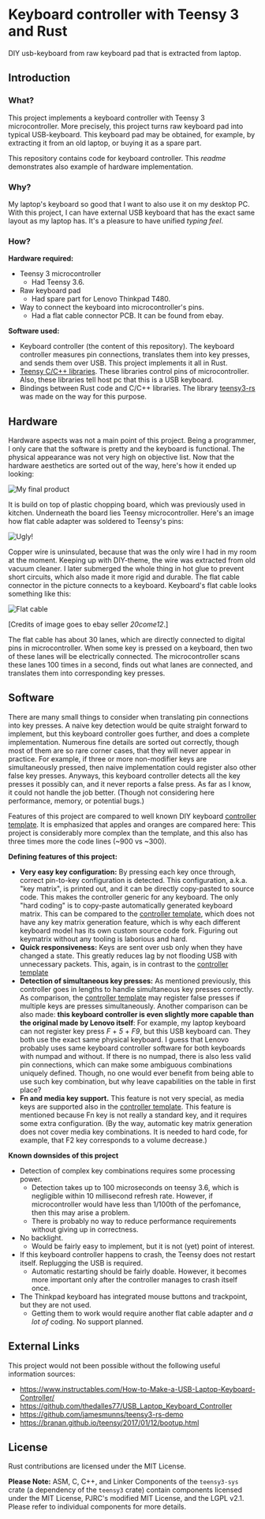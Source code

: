 # Keyboard controller with Teensy 3 and Rust
DIY usb-keyboard from raw keyboard pad that is extracted from laptop.

## Introduction
### What?
This project implements a keyboard controller with Teensy 3 microcontroller. More precisely, this project turns raw keyboard pad into typical USB-keyboard. This keyboard pad may be obtained, for example, by extracting it from an old laptop, or buying it as a spare part. 

This repository contains code for keyboard controller. This _readme_ demonstrates also example of hardware implementation.

### Why?
My laptop's keyboard so good that I want to also use it on my desktop PC. With this project, I can have external USB keyboard that has the exact same layout as my laptop has. It's a pleasure to have unified _typing feel_.

### How?
**Hardware required:**
* Teensy 3 microcontroller
    * Had Teensy 3.6.
* Raw keyboard pad 
    * Had spare part for Lenovo Thinkpad T480.
* Way to connect the keyboard into microcontroller's pins.
    * Had a flat cable connector PCB. It can be found from ebay.
 
**Software used:**
* Keyboard controller (the content of this repository). The keyboard controller measures pin connections, translates them into key presses, and sends them over USB. This project implements it all in Rust. 
* [Teensy C/C++ libraries](https://github.com/PaulStoffregen/cores). These libraries control pins of microcontroller. Also, these libraries tell host pc that this is a USB keyboard.
* Bindings between Rust code and C/C++ libraries. The library [teensy3-rs](https://github.com/tolvanea/teensy3-rs) was made on the way for this purpose.

## Hardware
Hardware aspects was not a main point of this project. Being a programmer, I only care that the software is pretty and the keyboard is functional. The physical appearance was not very high on objective list. Now that the hardware aesthetics are sorted out of the way, here's how it ended up looking:

![My final product](documentation/finished_product.jpg)

It is build on top of plastic chopping board, which was previously used in kitchen. Underneath the board lies Teensy microcontroller. Here's an image how flat cable adapter was soldered to Teensy's pins:

![Ugly!](documentation/not_like_this.jpg)

Copper wire is uninsulated, because that was the only wire I had in my room at the moment. Keeping up with DIY-theme, the wire was extracted from old vacuum cleaner. I later submerged the whole thing in hot glue to prevent short circuits, which also made it more rigid and durable. The flat cable connector in the picture connects to a keyboard. Keyboard's flat cable looks something like this:

![Flat cable](documentation/flat_cable.jpg)

[Credits of image goes to ebay seller _20come12_.] 

The flat cable has about 30 lanes, which are directly connected to digital pins in microcontroller. When some key is pressed on a keyboard, then two of these lanes will be electrically connected. The microcontroller scans these lanes 100 times in a second, finds out what lanes are connected, and translates them into corresponding key presses.

## Software
There are many small things to consider when translating pin connections into key presses. A naive key detection would be quite straight forward to implement, but this keyboard controller goes further, and does a complete implementation. Numerous fine details are sorted out correctly, though most of them are so rare corner cases, that they will never appear in practice. For example, if three or more non-modifier keys are simultaneously pressed, then naive implementation could register also other false key presses. Anyways, this keyboard controller detects all the key presses it possibly can, and it never reports a false press. As far as I know, it could not handle the job better. (Though not considering here performance, memory, or potential bugs.)

Features of this project are compared to well known DIY keyboard [controller template](https://github.com/thedalles77/USB_Laptop_Keyboard_Controller). It is emphasized that apples and oranges are compared here: This project is considerably more complex than the template, and this also has three times more the code lines (~900 vs ~300). 

**Defining features of this project:**
* **Very easy key configuration:** By pressing each key once through, correct pin-to-key configuration is detected. This configuration, a.k.a. "key matrix", is printed out, and it can be directly copy-pasted to source code. This makes the controller generic for any keyboard. The only "hard coding" is to copy-paste automatically generated keyboard matrix. This can be compared to the [controller template](https://github.com/thedalles77/USB_Laptop_Keyboard_Controller), which does not have any key matrix generation feature, which is why each different keyboard model has its own custom source code fork. Figuring out keymatrix without any tooling is laborious and hard.
* **Quick responsiveness:** Keys are sent over usb only when they have changed a state. This greatly reduces lag by not flooding USB with unnecessary packets. This, again, is in contrast to the [controller template](https://github.com/thedalles77/USB_Laptop_Keyboard_Controller)
* **Detection of simultaneous key presses:** As mentioned previously, this controller goes in lengths to handle simultaneous key presses correctly. As comparison, the [controller template](https://github.com/thedalles77/USB_Laptop_Keyboard_Controller) may register false presses if multiple keys are presses simultaneously. Another comparison can be also made: **this keyboard controller is even slightly more capable than the original made by Lenovo itself**: For example, my laptop keyboard can not register key press _F_ + _5_ + _F9_, but this USB keyboard can. They both use the exact same physical keyboard. I guess that Lenovo probably uses same keyboard controller software for both keyboards with numpad and without. If there is no numpad, there is also less valid pin connections, which can make some ambiguous combinations uniquely defined. Though, no one would ever benefit from being able to use such key combination, but why leave capabilities on the table in first place?
* **Fn and media key support.** This feature is not very special, as media keys are supported also in the [controller template](https://github.com/thedalles77/USB_Laptop_Keyboard_Controller). This feature is mentioned because Fn key is not really a standard key, and it requires some extra configuration. (By the way, automatic key matrix generation does not cover media key combinations. It is needed to hard code, for example, that F2 key corresponds to a volume decrease.)

**Known downsides of this project**
* Detection of complex key combinations requires some processing power. 
    * Detection takes up to 100 microseconds on teensy 3.6, which is negligible within 10 millisecond refresh rate. However, if microcontroller would have less than 1/100th of the perfomance, then this may arise a problem. 
    * There is probably no way to reduce performance requirements without giving up in correctness. 
* No backlight.
    * Would be fairly easy to implement, but it is not (yet) point of interest.
* If this keyboard controller happens to crash, the Teensy does not restart itself. Replugging the USB is required.
    * Automatic restarting should be fairly doable. However, it becomes more important only after the controller manages to crash itself once.
* The Thinkpad keyboard has integrated mouse buttons and trackpoint, but they are not used.
    * Getting them to work would require another flat cable adapter and _a lot of_ coding. No support planned.



## External Links
This project would not been possible without the following useful information sources:
* https://www.instructables.com/How-to-Make-a-USB-Laptop-Keyboard-Controller/
* https://github.com/thedalles77/USB_Laptop_Keyboard_Controller  
* https://github.com/jamesmunns/teensy3-rs-demo
* https://branan.github.io/teensy/2017/01/12/bootup.html


## License
Rust contributions are licensed under the MIT License.

**Please Note:** ASM, C, C++, and Linker Components of the `teensy3-sys` crate (a dependency of the `teensy3` crate) contain components licensed under the MIT License, PJRC's modified MIT License, and the LGPL v2.1. Please refer to individual components for more details.
